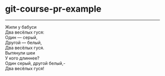# git-course-pr-example
---
Жили у бабуси  
Два весёлых гуся:  
Один — серый,  
Другой — белый,  
Два весёлых гуся.    
Вытянули шеи    
У кого длиннее?    
Один серый, другой белый,-   
Два весёлых гуся!  
